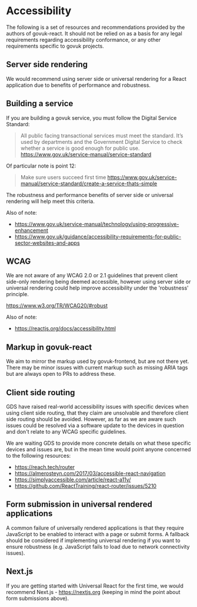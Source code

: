 # Accessibility

The following is a set of resources and recommendations provided by the authors of govuk-react. It should not be relied on as a basis for any legal requirements regarding accessibility conformance, or any other requirements specific to govuk projects.


## Server side rendering

We would recommend using server side or universal rendering for a React application due to benefits of performance and robustness.

## Building a service

If you are building a govuk service, you must follow the Digital Service Standard:

> All public facing transactional services must meet the standard. It’s used by departments and the Government Digital Service to check whether a service is good enough for public use.
https://www.gov.uk/service-manual/service-standard

Of particular note is point 12:

>  Make sure users succeed first time
https://www.gov.uk/service-manual/service-standard/create-a-service-thats-simple

The robustness and performance benefits of server side or universal rendering will help meet this criteria.

Also of note:

- https://www.gov.uk/service-manual/technology/using-progressive-enhancement
- https://www.gov.uk/guidance/accessibility-requirements-for-public-sector-websites-and-apps

## WCAG

We are not aware of any WCAG 2.0 or 2.1 guidelines that prevent client side-only rendering being deemed accessible, however using server side or universal rendering could help improve accessibility under the 'robustness' principle.

https://www.w3.org/TR/WCAG20/#robust

Also of note:

- https://reactjs.org/docs/accessibility.html

## Markup in govuk-react

We aim to mirror the markup used by govuk-frontend, but are not there yet. There may be minor issues with current markup such as missing ARIA tags but are always open to PRs to address these.

## Client side routing

GDS have raised real-world accessibility issues with specific devices when using client side routing, that they claim are unsolvable and therefore client side routing should be avoided. However, as far as we are aware such issues could be resolved via a software update to the devices in question and don't relate to any WCAG specific guidelines.

We are waiting GDS to provide more concrete details on what these specific devices and issues are, but in the mean time would point anyone concerned to the following resources:

- https://reach.tech/router
- https://almerosteyn.com/2017/03/accessible-react-navigation
- https://simplyaccessible.com/article/react-a11y/
- https://github.com/ReactTraining/react-router/issues/5210

## Form submission in universal rendered applications

A common failure of universally rendered applications is that they require JavaScript to be enabled to interact with a page or submit forms. A fallback should be considered if implementing universal rendering if you want to ensure robustness (e.g. JavaScript fails to load due to network connectivity issues).

## Next.js

If you are getting started with Universal React for the first time, we would recommend Next.js - https://nextjs.org (keeping in mind the point about form submissions above).
